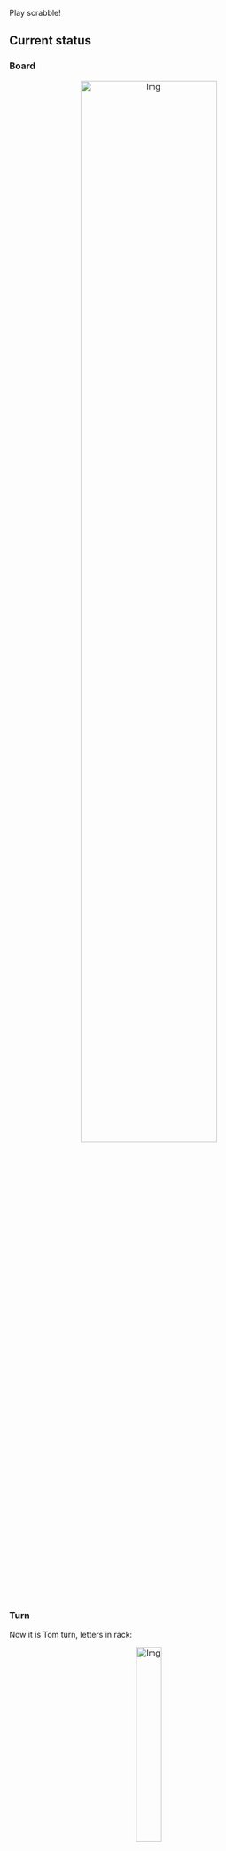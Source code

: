 
Play scrabble!
## Current status
### Board
<p align="center">
<img src="https://raw.githubusercontent.com/radosz99/radosz99/main/board.png" width=70% alt="Img"/>
    </p>
    
### Turn
Now it is Tom turn, letters in rack:
<p align="center">
<img src="https://raw.githubusercontent.com/radosz99/radosz99/main/rack.png" width=30% alt="Img"/>
</p>

### Game score
| Id | Player name | Points |
  | - | - | - |  
|0 | Tom | 126
|1 | Jerry | 156
## Make the move
Make the move and insert the letters by creating an [issue](https://github.com/radosz99/radosz99/issues/new?title=scrabble%7Cmove%7C7%3AA%3ARIDE&body=Just+push+%27Submit+new+issue%27+or+update+with+your+move.) according to the rules or...

## Possibly best moves  
Are you sure? :smiling_imp: :smiling_imp: :smiling_imp:
<details>
  <summary>Spoiler warning!</summary>
  
  | Id | Move | Issue link | Points |
  | - | - | - | - |  
|1| 13:F:belie | [scrabble&#124;move&#124;13:F:belie](https://github.com/radosz99/radosz99/issues/new?title=scrabble%7Cmove%7C13%3AF%3Abelie&body=Just+push+%27Submit+new+issue%27+or+update+with+your+move.) | 13 
|2| 13:F:boule | [scrabble&#124;move&#124;13:F:boule](https://github.com/radosz99/radosz99/issues/new?title=scrabble%7Cmove%7C13%3AF%3Aboule&body=Just+push+%27Submit+new+issue%27+or+update+with+your+move.) | 13 
|3| 8:C:bailee | [scrabble&#124;move&#124;8:C:bailee](https://github.com/radosz99/radosz99/issues/new?title=scrabble%7Cmove%7C8%3AC%3Abailee&body=Just+push+%27Submit+new+issue%27+or+update+with+your+move.) | 12 
|4| 12:F:abele | [scrabble&#124;move&#124;12:F:abele](https://github.com/radosz99/radosz99/issues/new?title=scrabble%7Cmove%7C12%3AF%3Aabele&body=Just+push+%27Submit+new+issue%27+or+update+with+your+move.) | 11 
|5| 12:G:blue | [scrabble&#124;move&#124;12:G:blue](https://github.com/radosz99/radosz99/issues/new?title=scrabble%7Cmove%7C12%3AG%3Ablue&body=Just+push+%27Submit+new+issue%27+or+update+with+your+move.) | 10 
|6| 12:E:bailee | [scrabble&#124;move&#124;12:E:bailee](https://github.com/radosz99/radosz99/issues/new?title=scrabble%7Cmove%7C12%3AE%3Abailee&body=Just+push+%27Submit+new+issue%27+or+update+with+your+move.) | 10 
|7| 12:G:bole | [scrabble&#124;move&#124;12:G:bole](https://github.com/radosz99/radosz99/issues/new?title=scrabble%7Cmove%7C12%3AG%3Abole&body=Just+push+%27Submit+new+issue%27+or+update+with+your+move.) | 10 
|8| 12:G:albe | [scrabble&#124;move&#124;12:G:albe](https://github.com/radosz99/radosz99/issues/new?title=scrabble%7Cmove%7C12%3AG%3Aalbe&body=Just+push+%27Submit+new+issue%27+or+update+with+your+move.) | 10 
|9| 12:G:blae | [scrabble&#124;move&#124;12:G:blae](https://github.com/radosz99/radosz99/issues/new?title=scrabble%7Cmove%7C12%3AG%3Ablae&body=Just+push+%27Submit+new+issue%27+or+update+with+your+move.) | 10 
|10| M:6:bolo | [scrabble&#124;move&#124;M:6:bolo](https://github.com/radosz99/radosz99/issues/new?title=scrabble%7Cmove%7CM%3A6%3Abolo&body=Just+push+%27Submit+new+issue%27+or+update+with+your+move.) | 10 
</details>
    
## Latest moves

| Id | Type | Move / Letters to replace | Created words / New letters | Date | Points | Player | Who |
| - | - | - | - | - | - | - | - |
|9| INSERT | J:12:eel | ['EEL'] | 11/24/2022, 12:57:25 | 5 | Jerry | [radosz99](github.com/radosz99) |
|8| INSERT | 14:J:loupen | ['LOUPEN'] | 11/24/2022, 12:55:43 | 27 | Tom | [radosz99](github.com/radosz99) |
|7| INSERT | M:11:quep | ['QUEP'] | 11/24/2022, 12:29:51 | 30 | Jerry | [radosz99](github.com/radosz99) |
|6| INSERT | 11:K:suq | ['SUQ'] | 11/24/2022, 12:27:31 | 24 | Tom | [radosz99](github.com/radosz99) |
|5| INSERT | O:6:toison | ['TOISON'] | 11/24/2022, 12:26:55 | 21 | Jerry | [radosz99](github.com/radosz99) |
|4| INSERT | 9:J:decoys | ['DECOYS'] | 11/24/2022, 12:24:38 | 24 | Tom | [radosz99](github.com/radosz99) |
|3| INSERT | H:6:owe | ['OWE'] | 11/24/2022, 12:06:20 | 6 | Jerry | [radosz99](github.com/radosz99) |
|2| INSERT | 5:J:jaw | ['JAW'] | 11/24/2022, 12:05:11 | 29 | Tom | [radosz99](github.com/radosz99) |
|1| INSERT | K:4:garbless | ['GARBLESS'] | 11/24/2022, 12:01:06 | 94 | Jerry | [radosz99](github.com/radosz99) |
|0| INSERT | 7:H:wemb | ['WEMB'] | 11/24/2022, 11:59:20 | 22 | Tom | [radosz99](github.com/radosz99) |